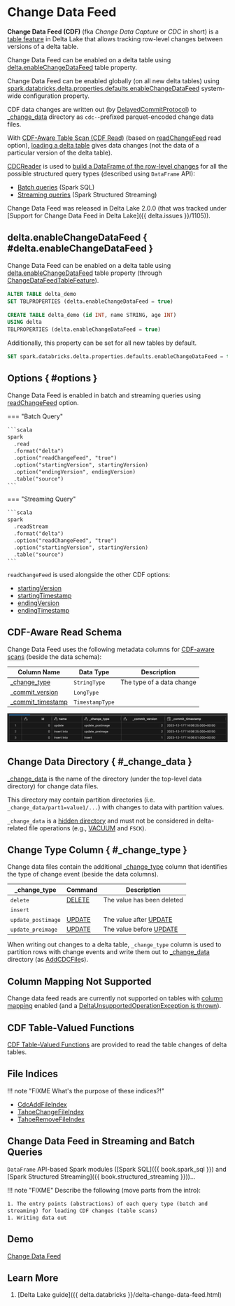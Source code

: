# Change Data Feed

**Change Data Feed (CDF)** (fka _Change Data Capture_ or _CDC_ in short) is a [table feature](ChangeDataFeedTableFeature.md) in Delta Lake that allows tracking row-level changes between versions of a delta table.

Change Data Feed can be enabled on a delta table using [delta.enableChangeDataFeed](#delta.enableChangeDataFeed) table property.

Change Data Feed can be enabled globally (on all new delta tables) using [spark.databricks.delta.properties.defaults.enableChangeDataFeed](../table-properties/DeltaConfigs.md#spark.databricks.delta.properties.defaults) system-wide configuration property.

CDF data changes are written out (by [DelayedCommitProtocol](../DelayedCommitProtocol.md)) to [_change_data](#_change_data) directory as `cdc-`-prefixed parquet-encoded change data files.

With [CDF-Aware Table Scan (CDF Read)](CDCReaderImpl.md#isCDCRead) (based on [readChangeFeed](../spark-connector/options.md#readChangeFeed) read option), [loading a delta table](../spark-connector/DeltaDataSource.md#RelationProvider-createRelation) gives data changes (not the data of a particular version of the delta table).

[CDCReader](CDCReader.md) is used to [build a DataFrame of the row-level changes](CDCReaderImpl.md#changesToDF) for all the possible structured query types (described using `DataFrame` API):

* [Batch queries](DeltaCDFRelation.md#buildScan) (Spark SQL)
* [Streaming queries](../spark-connector/DeltaSourceBase.md#createDataFrameBetweenOffsets) (Spark Structured Streaming)

Change Data Feed was released in Delta Lake 2.0.0 (that was tracked under [Support for Change Data Feed in Delta Lake]({{ delta.issues }}/1105)).

## delta.enableChangeDataFeed { #delta.enableChangeDataFeed }

Change Data Feed can be enabled on a delta table using [delta.enableChangeDataFeed](../table-properties/DeltaConfigs.md#enableChangeDataFeed) table property (through [ChangeDataFeedTableFeature](ChangeDataFeedTableFeature.md)).

```sql
ALTER TABLE delta_demo
SET TBLPROPERTIES (delta.enableChangeDataFeed = true)
```

```sql
CREATE TABLE delta_demo (id INT, name STRING, age INT)
USING delta
TBLPROPERTIES (delta.enableChangeDataFeed = true)
```

Additionally, this property can be set for all new tables by default.

```sql
SET spark.databricks.delta.properties.defaults.enableChangeDataFeed = true;
```

## <span id="readChangeFeed"> Options { #options }

Change Data Feed is enabled in batch and streaming queries using [readChangeFeed](../spark-connector/DeltaDataSource.md#readChangeFeed) option.

=== "Batch Query"

    ```scala
    spark
      .read
      .format("delta")
      .option("readChangeFeed", "true")
      .option("startingVersion", startingVersion)
      .option("endingVersion", endingVersion)
      .table("source")
    ```

=== "Streaming Query"

    ```scala
    spark
      .readStream
      .format("delta")
      .option("readChangeFeed", "true")
      .option("startingVersion", startingVersion)
      .table("source")
    ```

`readChangeFeed` is used alongside the other CDF options:

* [startingVersion](../spark-connector/DeltaDataSource.md#CDC_START_VERSION_KEY)
* [startingTimestamp](../spark-connector/DeltaDataSource.md#CDC_START_TIMESTAMP_KEY)
* [endingVersion](../spark-connector/DeltaDataSource.md#CDC_END_VERSION_KEY)
* [endingTimestamp](../spark-connector/DeltaDataSource.md#CDC_END_TIMESTAMP_KEY)

## CDF-Aware Read Schema

Change Data Feed uses the following metadata columns for [CDF-aware scans](CDCReaderImpl.md#cdcReadSchema) (beside the data schema):

Column Name | Data Type | Description
------------|-----------|------------
 [_change_type](CDCReader.md#CDC_TYPE_COLUMN_NAME) | `StringType` | The type of a data change
 [_commit_version](CDCReader.md#CDC_COMMIT_VERSION) | `LongType` |
 [_commit_timestamp](CDCReader.md#CDC_COMMIT_TIMESTAMP) | `TimestampType` |

![CDF-Aware Read Schema](../images/cdf-metadata-columns.png)

## Change Data Directory { #_change_data }

[_change_data](CDCReader.md#_change_data) is the name of the directory (under the top-level data directory) for change data files.

This directory may contain partition directories (i.e. `_change_data/part1=value1/...`) with changes to data with partition values.

`_change_data` is a [hidden directory](../DeltaTableUtils.md#isHiddenDirectory) and must not be considered in delta-related file operations (e.g., [VACUUM](../commands/vacuum/index.md) and `FSCK`).

## Change Type Column { #_change_type }

Change data files contain the additional [_change_type](CDCReader.md#_change_type) column that identifies the type of change event (beside the data columns).

 _change_type | Command | Description
--------------|---------|------------
 `delete` | [DELETE](../commands/delete/index.md) | The value has been deleted
 `insert` | |
 `update_postimage` | [UPDATE](../commands/update/index.md) | The value after [UPDATE](../commands/update/index.md)
 `update_preimage` | [UPDATE](../commands/update/index.md) | The value before [UPDATE](../commands/update/index.md)

When writing out changes to a delta table, `_change_type` column is used to partition rows with change events and write them out to [_change_data](#_change_data) directory (as [AddCDCFile](../AddCDCFile.md)s).

## Column Mapping Not Supported

Change data feed reads are currently not supported on tables with [column mapping](../column-mapping/index.md) enabled (and a [DeltaUnsupportedOperationException is thrown](CDCReaderImpl.md#changesToDF)).

## CDF Table-Valued Functions

[CDF Table-Valued Functions](../table-valued-functions/index.md) are provided to read the table changes of delta tables.

## File Indices

!!! note "FIXME What's the purpose of these indices?!"

* [CdcAddFileIndex](CdcAddFileIndex.md)
* [TahoeChangeFileIndex](TahoeChangeFileIndex.md)
* [TahoeRemoveFileIndex](TahoeRemoveFileIndex.md)

## Change Data Feed in Streaming and Batch Queries

`DataFrame` API-based Spark modules ([Spark SQL]({{ book.spark_sql }}) and [Spark Structured Streaming]({{ book.structured_streaming }}))...

!!! note "FIXME"
    Describe the following (move parts from the intro):

    1. The entry points (abstractions) of each query type (batch and streaming) for loading CDF changes (table scans)
    1. Writing data out

## Demo

[Change Data Feed](../demo/change-data-feed.md)

## Learn More

1. [Delta Lake guide]({{ delta.databricks }}/delta-change-data-feed.html)
